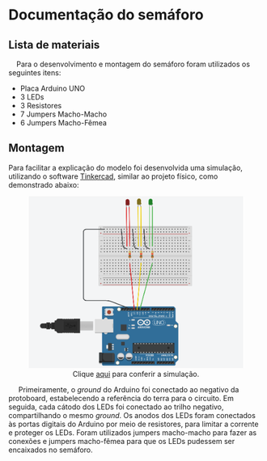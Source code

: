 # Documentação do semáforo

## Lista de materiais 
&nbsp;&nbsp;&nbsp;&nbsp;Para o desenvolvimento e montagem do semáforo foram utilizados os seguintes itens:
- Placa Arduino UNO
- 3 LEDs
- 3 Resistores
- 7 Jumpers Macho-Macho
- 6 Jumpers Macho-Fêmea 

## Montagem
Para facilitar a explicação do modelo foi desenvolvida uma simulação, utilizando o software <a href="www.tinkercad.com" target="_blank">
Tinkercad</a>, similar ao projeto físico, como demonstrado abaixo:

<div style="text-align: center;">
  <figure>
    <img src="Simulação.png" alt="Simulação">
    <figcaption>Clique <a href="https://www.tinkercad.com/things/4pz8TirhNPK-ingenious-juttuli?sharecode=TWBwF-pcTlXILWSPfLWoMtGtgypliw-Rq3ylfXNR4h4" target="_blank">aqui</a> para conferir a simulação.</figcaption>
  </figure>
</div>

&nbsp;&nbsp;&nbsp;&nbsp; Primeiramente, o _ground_ do Arduino foi conectado ao negativo da protoboard, estabelecendo a referência do terra para o circuito. Em seguida, cada cátodo dos LEDs foi conectado ao trilho negativo, compartilhando o mesmo _ground_. Os anodos dos LEDs foram conectados às portas digitais do Arduino por meio de resistores, para limitar a corrente e proteger os LEDs. Foram utilizados jumpers macho-macho para fazer as conexões e jumpers macho-fêmea para que os LEDs pudessem ser encaixados no semáforo. 